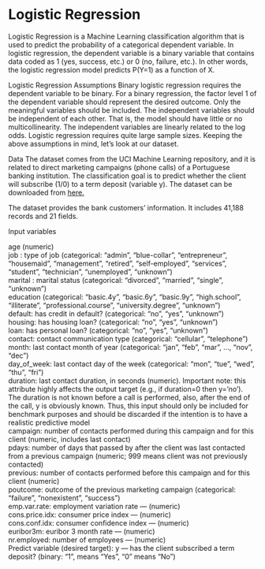 # Logistic Regression

Logistic Regression is a Machine Learning classification algorithm that is used to predict the probability of a categorical dependent variable. In logistic regression, the dependent variable is a binary variable that contains data coded as 1 (yes, success, etc.) or 0 (no, failure, etc.). In other words, the logistic regression model predicts P(Y=1) as a function of X.

Logistic Regression Assumptions
Binary logistic regression requires the dependent variable to be binary.
For a binary regression, the factor level 1 of the dependent variable should represent the desired outcome.
Only the meaningful variables should be included.
The independent variables should be independent of each other. That is, the model should have little or no multicollinearity.
The independent variables are linearly related to the log odds.
Logistic regression requires quite large sample sizes.
Keeping the above assumptions in mind, let’s look at our dataset.

Data
The dataset comes from the UCI Machine Learning repository, and it is related to direct marketing campaigns (phone calls) of a Portuguese banking institution. The classification goal is to predict whether the client will subscribe (1/0) to a term deposit (variable y). The dataset can be downloaded from <a href="https://raw.githubusercontent.com/madmashup/targeted-marketing-predictive-engine/master/banking.csv"> here.</a>

The dataset provides the bank customers’ information. It includes 41,188 records and 21 fields.

Input variables

age (numeric)
<br>
job : type of job (categorical: “admin”, “blue-collar”, “entrepreneur”, “housemaid”, “management”, “retired”, “self-employed”, “services”, “student”, “technician”, “unemployed”, “unknown”)
<br>
marital : marital status (categorical: “divorced”, “married”, “single”, “unknown”)
<br>
education (categorical: “basic.4y”, “basic.6y”, “basic.9y”, “high.school”, “illiterate”, “professional.course”, “university.degree”, “unknown”)
<br>
default: has credit in default? (categorical: “no”, “yes”, “unknown”)
<br>
housing: has housing loan? (categorical: “no”, “yes”, “unknown”)
<br>
loan: has personal loan? (categorical: “no”, “yes”, “unknown”)
<br>
contact: contact communication type (categorical: “cellular”, “telephone”)
<br>
month: last contact month of year (categorical: “jan”, “feb”, “mar”, …, “nov”, “dec”)
<br>
day_of_week: last contact day of the week (categorical: “mon”, “tue”, “wed”, “thu”, “fri”)
<br>
duration: last contact duration, in seconds (numeric). Important note: this attribute highly affects the output target (e.g., if duration=0 then y=’no’). The duration is not known before a call is performed, also, after the end of the call, y is obviously known. Thus, this input should only be included for benchmark purposes and should be discarded if the intention is to have a realistic predictive model
<br>
campaign: number of contacts performed during this campaign and for this client (numeric, includes last contact)
<br>
pdays: number of days that passed by after the client was last contacted from a previous campaign (numeric; 999 means client was not previously contacted)
<br>
previous: number of contacts performed before this campaign and for this client (numeric)
<br>
poutcome: outcome of the previous marketing campaign (categorical: “failure”, “nonexistent”, “success”)
<br>
emp.var.rate: employment variation rate — (numeric)
<br>
cons.price.idx: consumer price index — (numeric)
<br>
cons.conf.idx: consumer confidence index — (numeric)
<br>
euribor3m: euribor 3 month rate — (numeric)
<br>
nr.employed: number of employees — (numeric)
<br>
Predict variable (desired target):
y — has the client subscribed a term deposit? (binary: “1”, means “Yes”, “0” means “No”)
